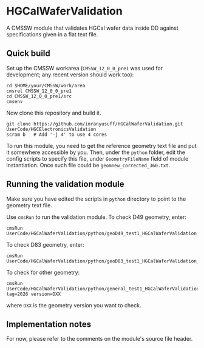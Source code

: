 # HGCalWaferValidation

A CMSSW module that validates HGCal wafer data inside DD against specifications given in a flat text file.

## Quick build

Set up the CMSSW workarea (`CMSSW_12_0_0_pre1` was used for development; any recent version should work too):

```
cd $HOME/your/CMSSW/work/area
cmsrel CMSSW_12_0_0_pre1
cd CMSSW_12_0_0_pre1/src
cmsenv
```

Now clone this repository and build it.

```
git clone https://github.com/imranyusuff/HGCalWaferValidation.git UserCode/HGCElectronicsValidation
scram b   # Add '-j 4' to use 4 cores
```

To run this module, you need to get the reference geometry text file and put it somewhere accessible by you.
Then, under the `python` folder, edit the config scripts to specify this file, under `GeometryFileName` field
of module instantiation. Once such file could be `geomnew_corrected_360.txt`.

## Running the validation module

Make sure you have edited the scripts in `python` directory to point to the geometry text file.

Use `cmsRun` to run the validation module. To check D49 geometry, enter:

```
cmsRun UserCode/HGCalWaferValidation/python/geoD49_test1_HGCalWaferValidation_cfg.py
```

To check D83 geometry, enter:

```
cmsRun UserCode/HGCalWaferValidation/python/geoD83_test1_HGCalWaferValidation_cfg.py
```

To check for other geometry:

```
cmsRun UserCode/HGCalWaferValidation/python/general_test1_HGCalWaferValidation_cfg.py tag=2026 version=DXX
```

where `DXX` is the geometry version you want to check.

## Implementation notes

For now, please refer to the comments on the module's source file header.
